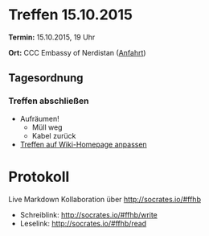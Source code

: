 # Treffen 15.10.2015

**Termin:** 15.10.2015, 19 Uhr

**Ort:** CCC Embassy of Nerdistan ([Anfahrt](http://embassy.ccchb.de/b/about))

## Tagesordnung
### Treffen abschließen
* Aufräumen!
  * Müll weg
  * Kabel zurück
* [Treffen auf Wiki-Homepage anpassen](Home)

# Protokoll
Live Markdown Kollaboration über http://socrates.io/#ffhb
* Schreiblink: http://socrates.io/#ffhb/write
* Leselink: http://socrates.io/#ffhb/read